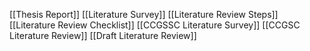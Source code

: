 


[[Thesis Report]]
[[Literature Survey]]
[[Literature Review Steps]]
[[Literature Review Checklist]]
[[CCGSSC Literature Survey]]
[[CCGSC Literature Review]]
[[Draft Literature Review]]